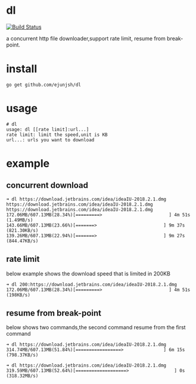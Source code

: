 # dl

[![Build Status](https://travis-ci.org/ejunjsh/dl.svg?branch=master)](https://travis-ci.org/ejunjsh/dl)

a concurrent http file downloader,support rate limit, resume from break-point.

# install

    go get github.com/ejunjsh/dl

# usage

    # dl
    usage: dl [[rate limit]:url...]
    rate limit: limit the speed,unit is KB
    url...: urls you want to download

# example

## concurrent download

    ➜ dl https://download.jetbrains.com/idea/ideaIU-2018.2.1.dmg https://download.jetbrains.com/idea/ideaIU-2018.2.1.dmg https://download.jetbrains.com/idea/ideaIU-2018.2.1.dmg
    172.06MB/607.13MB(28.34%)[=========>                         ] 4m 51s (1.49MB/s)
    143.66MB/607.13MB(23.66%)[=======>                         ] 9m 37s (821.30KB/s)
    139.26MB/607.13MB(22.94%)[=======>                         ] 9m 27s (844.47KB/s)

## rate limit

below example shows the download speed that is limited in 200KB

    ➜ dl 200:https://download.jetbrains.com/idea/ideaIU-2018.2.1.dmg
    172.06MB/607.13MB(28.34%)[=========>                         ] 4m 51s (198KB/s)

## resume from break-point

below shows two commands,the second command resume from the first command

    ➜ dl https://download.jetbrains.com/idea/ideaIU-2018.2.1.dmg
    314.74MB/607.13MB(51.84%)[=================>               ] 6m 15s (798.37KB/s)

    ➜ dl https://download.jetbrains.com/idea/ideaIU-2018.2.1.dmg
    319.59MB/607.13MB(52.64%)[===================>                 ] 0s (318.32MB/s)

